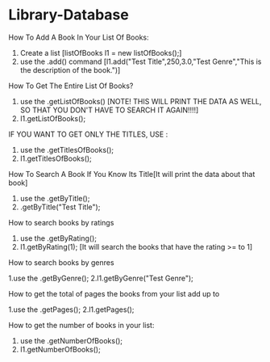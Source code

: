# Library-Database

How To Add A Book In Your List Of Books: 

1. Create a list [listOfBooks l1 = new listOfBooks();]
2. use the .add() command [l1.add("Test Title",250,3.0,"Test Genre","This is the description of the book.")]

How To Get The Entire List Of Books? 

1. use the .getListOfBooks() [NOTE! THIS WILL PRINT THE DATA AS WELL, SO THAT YOU DON'T HAVE TO SEARCH IT AGAIN!!!!]
2. l1.getListOfBooks();

IF YOU WANT TO GET ONLY THE TITLES, USE :

1. use the .getTitlesOfBooks();
2. l1.getTitlesOfBooks();

How To Search A Book If You Know Its Title[It will print the data about that book]

1. use the .getByTitle();
2. .getByTitle("Test Title");

How to search books by ratings

1. use the .getByRating();
2. l1.getByRating(1); [It will search the books that have the rating >= to 1]

How to search books by genres

1.use the .getByGenre();
2.l1.getByGenre("Test Genre");

How to get the total of pages the books from your list add up to

1.use the .getPages();
2.l1.getPages();

How to get the number of books in your list:

1. use the .getNumberOfBooks();
2. l1.getNumberOfBooks();
